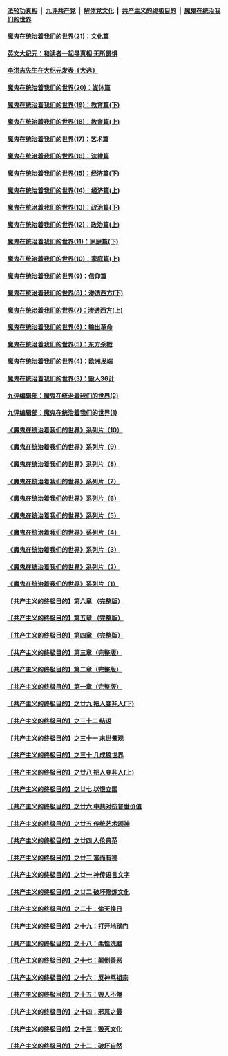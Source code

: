 ####  [法轮功真相](../../../../basic/blob/master/README.md?t=12281302) &nbsp;|&nbsp; [九评共产党](../../../../9ping.md/blob/master/README.md?t=12281302) &nbsp;|&nbsp; [解体党文化](../../../../jtdwh.md/blob/master/README.md?t=12281302)  &nbsp;|&nbsp; [共产主义的终极目的](../../../../gczydzjmd.md/blob/master/README.md?t=12281302) &nbsp;|&nbsp; [魔鬼在统治我们的世界](../../../../mgztzwmdsj.md/blob/master/README.md?t=12281302) 

#### [魔鬼在统治着我们的世界(21)：文化篇](../pages/nsc422/n10597706.md?t=12281302) 

#### [英文大纪元：和读者一起寻真相 无所畏惧](../pages/nsc422/n12542027.md?t=12281302) 

#### [李洪志先生在大纪元发表《大选》](../pages/nsc422/n12534746.md?t=12281302) 

#### [魔鬼在统治着我们的世界(20)：媒体篇](../pages/nsc422/n10586579.md?t=12281302) 

#### [魔鬼在统治着我们的世界(19)：教育篇(下)](../pages/nsc422/n10564808.md?t=12281302) 

#### [魔鬼在统治着我们的世界(18)：教育篇(上)](../pages/nsc422/n10526970.md?t=12281302) 

#### [魔鬼在统治着我们的世界(17)：艺术篇](../pages/nsc422/n10499093.md?t=12281302) 

#### [魔鬼在统治着我们的世界(16)：法律篇](../pages/nsc422/n10485969.md?t=12281302) 

#### [魔鬼在统治着我们的世界(15)：经济篇(下)](../pages/nsc422/n10469975.md?t=12281302) 

#### [魔鬼在统治着我们的世界(14)：经济篇(上)](../pages/nsc422/n10457370.md?t=12281302) 

#### [魔鬼在统治着我们的世界(13)：政治篇(下)](../pages/nsc422/n10448270.md?t=12281302) 

#### [魔鬼在统治着我们的世界(12)：政治篇(上)](../pages/nsc422/n10444576.md?t=12281302) 

#### [魔鬼在统治着我们的世界(11)：家庭篇(下)](../pages/nsc422/n10440961.md?t=12281302) 

#### [魔鬼在统治着我们的世界(10)：家庭篇(上)](../pages/nsc422/n10435448.md?t=12281302) 

#### [魔鬼在统治着我们的世界(9)：信仰篇](../pages/nsc422/n10432159.md?t=12281302) 

#### [魔鬼在统治着我们的世界(8)：渗透西方(下)](../pages/nsc422/n10429603.md?t=12281302) 

#### [魔鬼在统治着我们的世界(7)：渗透西方(上)](../pages/nsc422/n10426013.md?t=12281302) 

#### [魔鬼在统治着我们的世界(6)：输出革命](../pages/nsc422/n10421536.md?t=12281302) 

#### [魔鬼在统治着我们的世界(5)：东方杀戮](../pages/nsc422/n10417707.md?t=12281302) 

#### [魔鬼在统治着我们的世界(4)：欧洲发端](../pages/nsc422/n10414890.md?t=12281302) 

#### [魔鬼在统治着我们的世界(3)：毁人36计](../pages/nsc422/n10411583.md?t=12281302) 

#### [九评编辑部：魔鬼在统治着我们的世界(2)](../pages/nsc422/n10410036.md?t=12281302) 

#### [九评编辑部：魔鬼在统治着我们的世界(1)](../pages/nsc422/n10406825.md?t=12281302) 

#### [《魔鬼在统治着我们的世界》系列片（10）](../pages/nsc422/n12292670.md?t=12281302) 

#### [《魔鬼在统治着我们的世界》系列片（9）](../pages/nsc422/n12290859.md?t=12281302) 

#### [《魔鬼在统治着我们的世界》系列片（8）](../pages/nsc422/n12287445.md?t=12281302) 

#### [《魔鬼在统治着我们的世界》系列片（7）](../pages/nsc422/n12283425.md?t=12281302) 

#### [《魔鬼在统治着我们的世界》系列片（6）](../pages/nsc422/n12282314.md?t=12281302) 

#### [《魔鬼在统治着我们的世界》系列片（5）](../pages/nsc422/n12281419.md?t=12281302) 

#### [《魔鬼在统治着我们的世界》系列片（4）](../pages/nsc422/n12274024.md?t=12281302) 

#### [《魔鬼在统治着我们的世界》系列片（3）](../pages/nsc422/n12271322.md?t=12281302) 

#### [《魔鬼在统治着我们的世界》系列片（2）](../pages/nsc422/n12269049.md?t=12281302) 

#### [《魔鬼在统治着我们的世界》系列片（1）](../pages/nsc422/n12267575.md?t=12281302) 

#### [【共产主义的终极目的】第六章 （完整版）](../pages/nsc422/n11428913.md?t=12281302) 

#### [【共产主义的终极目的】第五章 （完整版）](../pages/nsc422/n11428912.md?t=12281302) 

#### [【共产主义的终极目的】第四章 （完整版）](../pages/nsc422/n11428907.md?t=12281302) 

#### [【共产主义的终极目的】第三章（完整版）](../pages/nsc422/n11428848.md?t=12281302) 

#### [【共产主义的终极目的】第二章（完整版）](../pages/nsc422/n11428831.md?t=12281302) 

#### [【共产主义的终极目的】第一章（完整版）](../pages/nsc422/n11417651.md?t=12281302) 

#### [【共产主义的终极目的】之廿九 把人变非人(下)](../pages/nsc422/n11344140.md?t=12281302) 

#### [【共产主义的终极目的】之三十二 结语](../pages/nsc422/n11360535.md?t=12281302) 

#### [【共产主义的终极目的】之三十一 末世景观](../pages/nsc422/n11351129.md?t=12281302) 

#### [【共产主义的终极目的】之三十 几成狼世界](../pages/nsc422/n11348280.md?t=12281302) 

#### [【共产主义的终极目的】之廿八 把人变非人(上)](../pages/nsc422/n11340492.md?t=12281302) 

#### [【共产主义的终极目的】之廿七 以恨立国](../pages/nsc422/n11336944.md?t=12281302) 

#### [【共产主义的终极目的】之廿六 中共对抗普世价值](../pages/nsc422/n11324785.md?t=12281302) 

#### [【共产主义的终极目的】之廿五 传统艺术颂神](../pages/nsc422/n11296396.md?t=12281302) 

#### [【共产主义的终极目的】之廿四 人伦典范](../pages/nsc422/n11296397.md?t=12281302) 

#### [【共产主义的终极目的】之廿三 富而有德](../pages/nsc422/n11283598.md?t=12281302) 

#### [【共产主义的终极目的】之廿一 神传语言文字](../pages/nsc422/n11263265.md?t=12281302) 

#### [【共产主义的终极目的】之廿二 破坏修炼文化](../pages/nsc422/n11245728.md?t=12281302) 

#### [【共产主义的终极目的】之二十：偷天换日](../pages/nsc422/n11238846.md?t=12281302) 

#### [【共产主义的终极目的】之十九：打开地狱门](../pages/nsc422/n11206376.md?t=12281302) 

#### [【共产主义的终极目的】之十八：柔性洗脑](../pages/nsc422/n11199994.md?t=12281302) 

#### [【共产主义的终极目的】之十七：颠倒善恶](../pages/nsc422/n11179782.md?t=12281302) 

#### [【共产主义的终极目的】之十六：反神骂祖宗](../pages/nsc422/n11166798.md?t=12281302) 

#### [【共产主义的终极目的】之十五：毁人不倦](../pages/nsc422/n11166792.md?t=12281302) 

#### [【共产主义的终极目的】之十四：邪恶之最](../pages/nsc422/n11150249.md?t=12281302) 

#### [【共产主义的终极目的】之十三：毁灭文化](../pages/nsc422/n11135227.md?t=12281302) 

#### [【共产主义的终极目的】之十二：破坏自然](../pages/nsc422/n11135214.md?t=12281302) 


